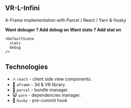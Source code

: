 ## VR-L-Infini

A-Frame implementation with Parcel / React / Yarn & Husky

**Want debuger ? Add debug on <DefaultScene />**
**Want stats ? Add stat on <DefaultScene />**

    <DefaultScene
      stats
      debug 
    />




## Technologies

- 🔥  `react` -  client side view components.
- 🤖  `aframe` -  3d & VR library.
- 🚄  `parcel` - bundle manager.
- 😺  `yarn` - dependencies manager.
- 🤩 `husky` - pre-commit hook
